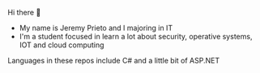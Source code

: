 Hi there 👋

- My name is Jeremy Prieto and I majoring in IT
- I'm a student focused in learn a lot about security, operative systems, IOT and cloud computing

Languages in these repos include C# and a little bit of ASP.NET
